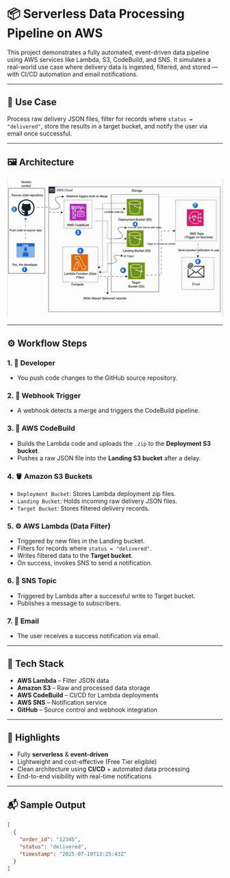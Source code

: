 # 📦 Serverless Data Processing Pipeline on AWS

This project demonstrates a fully automated, event-driven data pipeline using AWS services like Lambda, S3, CodeBuild, and SNS. It simulates a real-world use case where delivery data is ingested, filtered, and stored — with CI/CD automation and email notifications.

---

## 🎯 Use Case

Process raw delivery JSON files, filter for records where `status = "delivered"`, store the results in a target bucket, and notify the user via email once successful.

---

## 🖼️ Architecture

![Architecture](arch.gif)

---

## ⚙️ Workflow Steps

### 1. 👤 Developer

- You push code changes to the GitHub source repository.

### 2. 🔁 Webhook Trigger

- A webhook detects a merge and triggers the CodeBuild pipeline.

### 3. 🧱 AWS CodeBuild

- Builds the Lambda code and uploads the `.zip` to the **Deployment S3 bucket**.
- Pushes a raw JSON file into the **Landing S3 bucket** after a delay.

### 4. 🪣 Amazon S3 Buckets

- `Deployment Bucket`: Stores Lambda deployment zip files.
- `Landing Bucket`: Holds incoming raw delivery JSON files.
- `Target Bucket`: Stores filtered delivery records.

### 5. ⚙️ AWS Lambda (Data Filter)

- Triggered by new files in the Landing bucket.
- Filters for records where `status = "delivered"`.
- Writes filtered data to the **Target bucket**.
- On success, invokes SNS to send a notification.

### 6. 📣 SNS Topic

- Triggered by Lambda after a successful write to Target bucket.
- Publishes a message to subscribers.

### 7. 📧 Email

- The user receives a success notification via email.

---

## 🧪 Tech Stack

- **AWS Lambda** – Filter JSON data
- **Amazon S3** – Raw and processed data storage
- **AWS CodeBuild** – CI/CD for Lambda deployments
- **AWS SNS** – Notification service
- **GitHub** – Source control and webhook integration

---

## 🚀 Highlights

- Fully **serverless** & **event-driven**
- Lightweight and cost-effective (Free Tier eligible)
- Clean architecture using **CI/CD** + automated data processing
- End-to-end visibility with real-time notifications

---

## 📬 Sample Output

```json
[
  {
    "order_id": "12345",
    "status": "delivered",
    "timestamp": "2025-07-19T13:25:43Z"
  }
]
```
